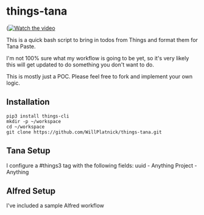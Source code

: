 # things-tana

([![Watch the video](https://i.imgur.com/vKb2F1B.png)](https://share.cleanshot.com/raV4gH)

This is a quick bash script to bring in todos from Things and format them for Tana Paste. 

I'm not 100% sure what my workflow is going to be yet, so it's very likely this will get updated to do something you don't want to do.

This is mostly just a POC. Please feel free to fork and implement your own logic.


## Installation

```
pip3 install things-cli
mkdir -p ~/workspace
cd ~/workspace
git clone https://github.com/WillPlatnick/things-tana.git
```

## Tana Setup

I configure a #things3 tag with the following fields:
uuid - Anything
Project - Anything

## Alfred Setup

I've included a sample Alfred workflow
